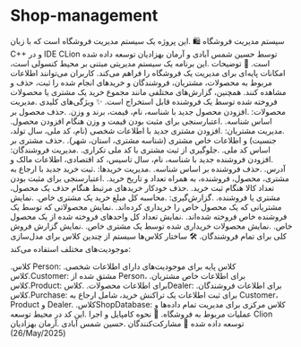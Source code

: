 # Shop-management
سیستم مدیریت فروشگاه 🛍️
.این پروژه یک سیستم مدیریت فروشگاه است که با زبان C++ و در IDE CLion توسط حسین شمس آبادی و آرمان بهزادیان توسعه داده شده است.
📜 توضیحات
.این برنامه یک سیستم مدیریتی مبتنی بر محیط کنسولی است، امکانات پایه‌ای برای مدیریت یک فروشگاه را فراهم می‌کند. کاربران می‌توانند اطلاعات مربوط به محصولات، مشتریان، فروشندگان و خریدهای انجام شده را ثبت، حذف و مشاهده کنند. همچنین، گزارش‌های مختلفی مانند مجموع خرید یک مشتری یا محصولات فروخته شده توسط یک فروشنده قابل استخراج است.
✨ ویژگی‌های کلیدی
.مدیریت محصولات:
  .افزودن محصول جدید با شناسه، نام، قیمت، برند و وزن.
  .حذف محصول بر اساس شناسه.
  .اعتبارسنجی برای مثبت بودن قیمت و وزن هنگام افزودن محصول.
.مدیریت مشتریان:
  .افزودن مشتری جدید با اطلاعات شخصی (نام، کد ملی، سال تولد، جنسیت) و اطلاعات خاص مشتری (شناسه مشتری، استان، شهر).
  .حذف مشتری بر اساس کد ملی.
  .جلوگیری از ثبت مشتری با کد ملی تکراری.
.مدیریت فروشندگان:
  .افزودن فروشنده جدید با شناسه، نام، سال تاسیس، کد اقتصادی، اطلاعات مالک و آدرس.
  .حذف فروشنده بر اساس شناسه.
.مدیریت خریدها:
  .ثبت خرید جدید با ارجاع به مشتری، محصول، فروشنده، به همراه تعداد و تاریخ خرید.
  .اعتبارسنجی برای مثبت بودن تعداد کالا هنگام ثبت خرید.
  .حذف خودکار خریدهای مرتبط هنگام حذف یک محصول، مشتری یا فروشنده.
.گزارش‌گیری:
  .محاسبه کل مبلغ خرید یک مشتری خاص.
  .نمایش مشتریانی که یک محصول خاص را خریداری کرده‌اند.
  .نمایش محصولاتی که توسط یک فروشنده خاص فروخته شده‌اند.
  .نمایش تعداد کل واحدهای فروخته شده از یک محصول خاص.
  .نمایش محصولات خریداری شده توسط یک مشتری خاص.
  .نمایش گزارش فروش کلی برای تمام فروشندگان.
🛠️ ساختار کلاس‌ها
سیستم از چندین کلاس برای مدل‌سازی موجودیت‌های مختلف استفاده می‌کند:

 .کلاس‌ Person: کلاس پایه برای موجودیت‌های دارای اطلاعات شخصی.
 .کلاس‌Customer: مشتق شده از Person، برای اطلاعات خاص مشتریان.
 .کلاس‌Product: برای اطلاعات محصولات.
 .کلاس‌Dealer: برای اطلاعات فروشندگان.
 .کلاس‌Purchase: برای ثبت اطلاعات یک تراکنش خرید، شامل ارجاع به Customer، Product و Dealer.
 .کلاس‌ShopDatabase: کلاس مرکزی برای مدیریت تمام داده‌ها و عملیات مربوط به فروشگاه.
🚀 نحوه کامپایل و اجرا
.این کد در محیط توسعه Clion توسعه داده شده
🤝 مشارکت‌کنندگان
 .حسین شمس آبادی
  .آرمان بهزادیان
                                                                                                           (26/May/2025)  
